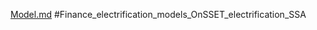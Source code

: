 [Model.md](https://github.com/Omondi-yule-msee/Model_Africa/files/6725656/Model.md)
#Finance_electrification_models_OnSSET_electrification_SSA


